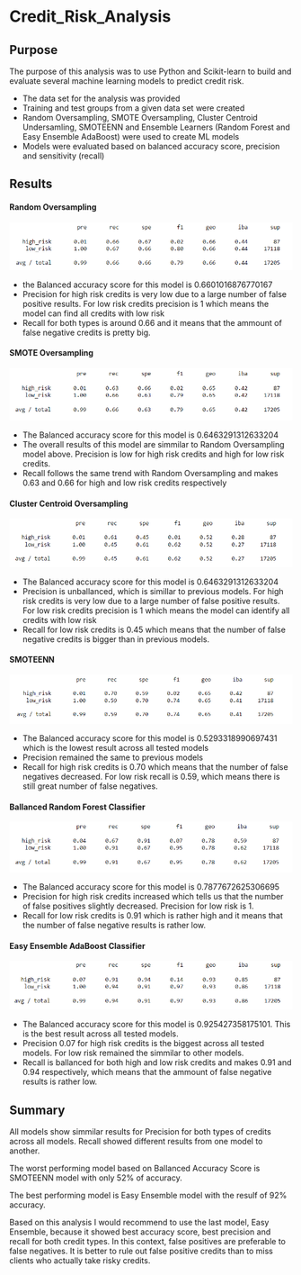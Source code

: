 # Credit_Risk_Analysis

## Purpose

The purpose of this analysis was to use Python and Scikit-learn to build and evaluate several machine learning models to predict credit risk.

* The data set for the analysis was provided
* Training and test groups from a given data set were created
* Random Oversampling, SMOTE Oversampling, Cluster Centroid Undersamling, SMOTEENN and Ensemble Learners (Random Forest and Easy Ensemble AdaBoost) were used to create ML models
* Models were evaluated based on balanced accuracy score, precision and sensitivity (recall)


## Results

#### Random Oversampling

![randomOversampling](https://github.com/AlekseiPronin/Credit_Risk_Analysis/blob/main/Resources/RandomOversampling.png)

* the Balanced accuracy score for this model is 0.6601016876770167
* Precision for high risk credits is very low due to a large number of false positive results. For low risk credits precision is 1 which means the model can find all credits with low risk
* Recall for both types is around 0.66 and it means that the ammount of false negative credits is pretty big.


#### SMOTE Oversampling

![SMOTE_over](https://github.com/AlekseiPronin/Credit_Risk_Analysis/blob/main/Resources/SMOTE_over.png)

* The Balanced accuracy score for this model is 0.6463291312633204
* The overall results of this model are simmilar to Random Oversampling model above. Precision is low for high risk credits and high for low risk credits.
* Recall follows the same trend with Random Oversampling and makes 0.63 and 0.66 for high and low risk credits respectively


#### Cluster Centroid Oversampling

![oversampling](https://github.com/AlekseiPronin/Credit_Risk_Analysis/blob/main/Resources/undersampling.png)

* The Balanced accuracy score for this model is 0.6463291312633204
* Precision is unballanced, which is simillar to previous models. For high risk credits is very low due to a large number of false positive results. For low risk credits precision is 1 which means the model can identify all credits with low risk
* Recall for low risk credits is 0.45 which means that the number of false negative credits is bigger than in previous models.


#### SMOTEENN

![SMOTEENN](https://github.com/AlekseiPronin/Credit_Risk_Analysis/blob/main/Resources/SMOTEENN.png)

* The Balanced accuracy score for this model is 0.5293318990697431 which is the lowest result across all tested models
* Precision remained the same to previous models
* Recall for high risk credits is 0.70 which means that the number of false negatives decreased. For low risk recall is 0.59, which means there is still great number of false negatives.


#### Ballanced Random Forest Classifier

![brf](https://github.com/AlekseiPronin/Credit_Risk_Analysis/blob/main/Resources/brf.png)

* The Balanced accuracy score for this model is 0.7877672625306695
* Precision for high risk credits increased which tells us that the number of false positives slightly decreased. Precision for low risk is 1.
* Recall for low risk credits is 0.91 which is rather high and it means that the number of false negative results is rather low.


#### Easy Ensemble AdaBoost Classifier

![eec](https://github.com/AlekseiPronin/Credit_Risk_Analysis/blob/main/Resources/eec.png)

* The Balanced accuracy score for this model is 0.925427358175101. This is the best result across all tested models.
* Precision 0.07 for high risk credits is the biggest across all tested models. For low risk remained the simmilar to other models.
* Recall is ballanced for both high and low risk credits and makes 0.91 and 0.94 respectively, which means that the ammount of false negative results is rather low.



## Summary

All models show simmilar results for Precision for both types of credits across all models. Recall showed different results from one model to another.

The worst performing model based on Ballanced Accuracy Score is SMOTEENN model with only 52% of accuracy.

The best performing model is Easy Ensemble model with the resulf of 92% accuracy.

Based on this analysis I would recommend to use the last model, Easy Ensemble, because it showed best accuracy score, best precision and recall for both credit types. 
In this context, false positives are preferable to false negatives. It is better to rule out false positive credits than to miss clients who actually take risky credits.
